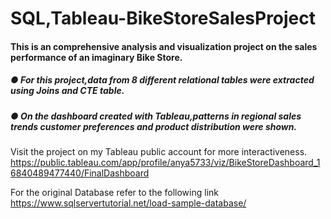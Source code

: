 # SQL,Tableau-BikeStoreSalesProject

#### This is an comprehensive analysis and visualization project on the sales performance of an imaginary Bike Store. 

##### ●	For this project,data from 8 different relational tables were extracted using Joins and CTE table. 
##### ●	On the dashboard created with Tableau,patterns in regional sales trends customer preferences and product distribution were shown. 

Visit the project on my Tableau public account for more interactiveness. 
https://public.tableau.com/app/profile/anya5733/viz/BikeStoreDashboard_16840489477440/FinalDashboard


For the original Database refer to the following link
https://www.sqlservertutorial.net/load-sample-database/

